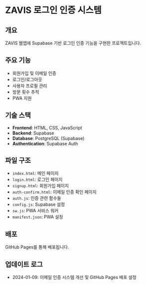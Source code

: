 # ZAVIS 로그인 인증 시스템

## 개요
ZAVIS 웹앱에 Supabase 기반 로그인 인증 기능을 구현한 프로젝트입니다.

## 주요 기능
- 회원가입 및 이메일 인증
- 로그인/로그아웃
- 사용자 프로필 관리
- 방문 횟수 추적
- PWA 지원

## 기술 스택
- **Frontend**: HTML, CSS, JavaScript
- **Backend**: Supabase
- **Database**: PostgreSQL (Supabase)
- **Authentication**: Supabase Auth

## 파일 구조
- `index.html`: 메인 페이지
- `login.html`: 로그인 페이지
- `signup.html`: 회원가입 페이지
- `auth-confirm.html`: 이메일 인증 확인 페이지
- `auth.js`: 인증 관련 함수들
- `config.js`: Supabase 설정
- `sw.js`: PWA 서비스 워커
- `manifest.json`: PWA 설정

## 배포
GitHub Pages를 통해 배포됩니다.

## 업데이트 로그
- 2024-01-09: 이메일 인증 시스템 개선 및 GitHub Pages 배포 설정